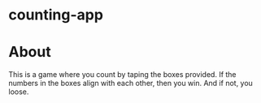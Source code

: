 # counting-app
# About
This is a game where you count by taping the boxes provided. If the numbers in the boxes align with each other, then 
you win. And if not, you loose.
